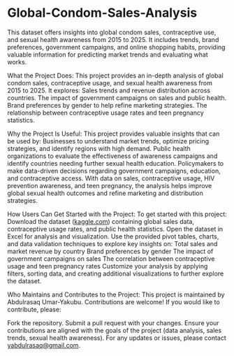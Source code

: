 # Global-Condom-Sales-Analysis
This dataset offers insights into global condom sales, contraceptive use, and sexual health awareness from 2015 to 2025. It includes trends, brand preferences, government campaigns, and online shopping habits, providing valuable information for predicting market trends and evaluating what works.

What the Project Does:
This project provides an in-depth analysis of global condom sales, contraceptive usage, and sexual health awareness from 2015 to 2025. It explores: Sales trends and revenue distribution across countries. The impact of government campaigns on sales and public health. Brand preferences by gender to help refine marketing strategies. The relationship between contraceptive usage rates and teen pregnancy statistics.

Why the Project Is Useful:
This project provides valuable insights that can be used by: Businesses to understand market trends, optimize pricing strategies, and identify regions with high demand. Public health organizations to evaluate the effectiveness of awareness campaigns and identify countries needing further sexual health education. Policymakers to make data-driven decisions regarding government campaigns, education, and contraceptive access. With data on sales, contraceptive usage, HIV prevention awareness, and teen pregnancy, the analysis helps improve global sexual health outcomes and refine marketing and distribution strategies.

How Users Can Get Started with the Project:
To get started with this project: Download the dataset ([kaggle.com](https://www.kaggle.com/datasets/atharvasoundankar/global-condom-sales-and-awareness-2015-2025?select=Rich_Global_Condom_Usage_Dataset.csv)) containing global sales data, contraceptive usage rates, and public health statistics. Open the dataset in Excel for analysis and visualization. Use the provided pivot tables, charts, and data validation techniques to explore key insights on: Total sales and market revenue by country Brand preferences by gender The impact of government campaigns on sales The correlation between contraceptive usage and teen pregnancy rates Customize your analysis by applying filters, sorting data, and creating additional visualizations to further explore the dataset.

Who Maintains and Contributes to the Project:
This project is maintained by Abdulrasaq Umar-Yakubu. Contributions are welcome! If you would like to contribute, please:

Fork the repository. Submit a pull request with your changes. Ensure your contributions are aligned with the goals of the project (data analysis, sales trends, sexual health awareness). For any updates or issues, please contact yabdulrasaq@gmail.com.
